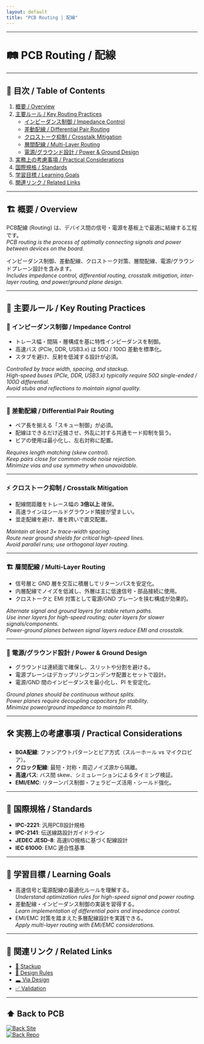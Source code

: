 ```yaml
---
layout: default
title: "PCB Routing | 配線"
---
```


---

# 🛤 PCB Routing / 配線

---

## 📑 目次 / Table of Contents
1. [概要 / Overview](#-概要--overview)  
2. [主要ルール / Key Routing Practices](#-主要ルール--key-routing-practices)  
   - [インピーダンス制御 / Impedance Control](#-インピーダンス制御--impedance-control)  
   - [差動配線 / Differential Pair Routing](#-差動配線--differential-pair-routing)  
   - [クロストーク抑制 / Crosstalk Mitigation](#-クロストーク抑制--crosstalk-mitigation)  
   - [層間配線 / Multi-Layer Routing](#-層間配線--multi-layer-routing)  
   - [電源/グラウンド設計 / Power & Ground Design](#-電源グラウンド設計--power--ground-design)  
3. [実務上の考慮事項 / Practical Considerations](#-実務上の考慮事項--practical-considerations)  
4. [国際規格 / Standards](#-国際規格--standards)  
5. [学習目標 / Learning Goals](#-学習目標--learning-goals)  
6. [関連リンク / Related Links](#-関連リンク--related-links)  

---

## 🏗 概要 / Overview
PCB配線 (Routing) は、デバイス間の信号・電源を基板上で最適に結線する工程です。  
*PCB routing is the process of optimally connecting signals and power between devices on the board.*  

インピーダンス制御、差動配線、クロストーク対策、層間配線、電源/グラウンドプレーン設計を含みます。  
*Includes impedance control, differential routing, crosstalk mitigation, inter-layer routing, and power/ground plane design.*  

---

## 🔑 主要ルール / Key Routing Practices

### 📏 インピーダンス制御 / Impedance Control
- トレース幅・間隔・層構成を基に特性インピーダンスを制御。  
- 高速バス (PCIe, DDR, USB3.x) は 50Ω / 100Ω 差動を標準化。  
- スタブを避け、反射を低減する設計が必須。  

*Controlled by trace width, spacing, and stackup.  
High-speed buses (PCIe, DDR, USB3.x) typically require 50Ω single-ended / 100Ω differential.  
Avoid stubs and reflections to maintain signal quality.*  

---

### 🔀 差動配線 / Differential Pair Routing
- ペア長を揃える「スキュー制御」が必須。  
- 配線はできるだけ近接させ、外乱に対する共通モード抑制を狙う。  
- ビアの使用は最小化し、左右対称に配置。  

*Requires length matching (skew control).  
Keep pairs close for common-mode noise rejection.  
Minimize vias and use symmetry when unavoidable.*  

---

### ⚡ クロストーク抑制 / Crosstalk Mitigation
- 配線間距離をトレース幅の **3倍以上** 確保。  
- 高速ラインはシールドグラウンド隣接が望ましい。  
- 並走配線を避け、層を跨いで直交配置。  

*Maintain at least 3× trace-width spacing.  
Route near ground shields for critical high-speed lines.  
Avoid parallel runs; use orthogonal layer routing.*  

---

### 🏗 層間配線 / Multi-Layer Routing
- 信号層と GND 層を交互に積層してリターンパスを安定化。  
- 内層配線でノイズを低減し、外層は主に低速信号・部品接続に使用。  
- クロストークと EMI 対策として電源/GND プレーンを挟む構成が効果的。  

*Alternate signal and ground layers for stable return paths.  
Use inner layers for high-speed routing; outer layers for slower signals/components.  
Power-ground planes between signal layers reduce EMI and crosstalk.*  

---

### 🔋 電源/グラウンド設計 / Power & Ground Design
- グラウンドは連続面で確保し、スリットや分割を避ける。  
- 電源プレーンはデカップリングコンデンサ配置とセットで設計。  
- 電源/GND 間のインピーダンスを最小化し、PI を安定化。  

*Ground planes should be continuous without splits.  
Power planes require decoupling capacitors for stability.  
Minimize power/ground impedance to maintain PI.*  

---

## 🛠 実務上の考慮事項 / Practical Considerations
- **BGA配線**: ファンアウトパターンとビア方式（スルーホール vs マイクロビア）。  
- **クロック配線**: 最短・対称・周辺ノイズ源から隔離。  
- **高速バス**: バス間 skew、シミュレーションによるタイミング検証。  
- **EMI/EMC**: リターンパス制御・フェラビーズ活用・シールド強化。  

---

## 📏 国際規格 / Standards
- **IPC-2221**: 汎用PCB設計規格  
- **IPC-2141**: 伝送線路設計ガイドライン  
- **JEDEC JESD-8**: 高速I/O規格に基づく配線設計  
- **IEC 61000**: EMC 適合性基準  

---

## 🎯 学習目標 / Learning Goals
- 高速信号と電源配線の最適化ルールを理解する。  
  *Understand optimization rules for high-speed signal and power routing.*  
- 差動配線・インピーダンス制御の実装を習得する。  
  *Learn implementation of differential pairs and impedance control.*  
- EMI/EMC 対策を踏まえた多層配線設計を実践できる。  
  *Apply multi-layer routing with EMI/EMC considerations.*  

---

## 🔗 関連リンク / Related Links
- [📑 Stackup](./stackup.md)  
- [📏 Design Rules](./design_rules.md)  
- [🕳 Via Design](./via-design.md)  
- [✅ Validation](./validation.md)  

---

## ⬆️ Back to PCB
[![Back Site](https://img.shields.io/badge/⬆️%20Back-Site-brightgreen?logo=githubpages)](https://samizo-aitl.github.io/Edusemi-Plus/Assembly-Integration/PCB/)  
[![Back Repo](https://img.shields.io/badge/⬆️%20Back-Repo-blue?logo=github)](https://github.com/Samizo-AITL/Edusemi-Plus/tree/main/Assembly-Integration/PCB)
